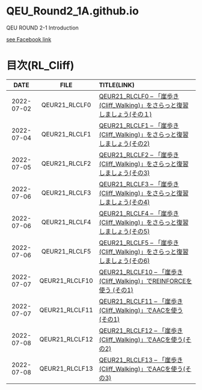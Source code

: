 # QEU_Round2_1A.github.io
QEU ROUND 2-1 Introduction

[see Facebook link](https://www.facebook.com/profile.php?id=100064048931216)

# 目次(RL_Cliff)

| DATE | FILE | TITLE(LINK) |
|:---:|:---:|:---|
| 2022-07-02 | QEUR21_RLCLF0 | [QEUR21_RLCLF0 – 「崖歩き(Cliff_Walking)」をさらっと復習しましょう(その１)](https://github.com/YABER1965/QEU_Round2_1A.github.io/Cliff_Walking/2022-07-02-QEUR21_RLCLF0.html) |
| 2022-07-04 | QEUR21_RLCLF1 | [QEUR21_RLCLF1 – 「崖歩き(Cliff_Walking)」をさらっと復習しましょう(その2)](https://github.com/YABER1965/QEU_Round2_1A.github.io/Cliff_Walking/2022-07-04-QEUR21_RLCLF1.html) |
| 2022-07-05 | QEUR21_RLCLF2 | [QEUR21_RLCLF2 – 「崖歩き(Cliff_Walking)」をさらっと復習しましょう(その3)](https://github.com/YABER1965/QEU_Round2_1A.github.io/Cliff_Walking/2022-07-05-QEUR21_RLCLF2.html) |
| 2022-07-06 | QEUR21_RLCLF3 | [QEUR21_RLCLF3 – 「崖歩き(Cliff_Walking)」をさらっと復習しましょう(その4)](https://github.com/YABER1965/QEU_Round2_1A.github.io/Cliff_Walking/2022-07-06-QEUR21_RLCLF3.html) |
| 2022-07-06 | QEUR21_RLCLF4 | [QEUR21_RLCLF4 – 「崖歩き(Cliff_Walking)」をさらっと復習しましょう(その5)](https://github.com/YABER1965/QEU_Round2_1A.github.io/Cliff_Walking/2022-07-06-QEUR21_RLCLF4.html) |
| 2022-07-06 | QEUR21_RLCLF5 | [QEUR21_RLCLF5 – 「崖歩き(Cliff_Walking)」をさらっと復習しましょう(その6)](https://github.com/YABER1965/QEU_Round2_1A.github.io/Cliff_Walking/2022-07-06-QEUR21_RLCLF5.html) |
| 2022-07-07 | QEUR21_RLCLF10 | [QEUR21_RLCLF10 – 「崖歩き(Cliff_Walking)」でREINFORCEを使う (その1)](https://github.com/YABER1965/QEU_Round2_1A.github.io/Cliff_Walking/2022-07-07-QEUR21_RLCLF10.html) |
| 2022-07-07 | QEUR21_RLCLF11 | [QEUR21_RLCLF11 – 「崖歩き(Cliff_Walking)」でAACを使う (その1)](https://github.com/YABER1965/QEU_Round2_1A.github.io/Cliff_Walking/2022-07-07-QEUR21_RLCLF11.html) |
| 2022-07-08 | QEUR21_RLCLF12 | [QEUR21_RLCLF12 – 「崖歩き(Cliff_Walking)」でAACを使う(その2)](https://github.com/YABER1965/QEU_Round2_1A.github.io/Cliff_Walking/2022-07-08-QEUR21_RLCLF12.html) |
| 2022-07-08 | QEUR21_RLCLF13 | [QEUR21_RLCLF13 – 「崖歩き(Cliff_Walking)」でAACを使う(その3)](https://github.com/YABER1965/QEU_Round2_1A.github.io/Cliff_Walking/2022-07-08-QEUR21_RLCLF13.html) |
